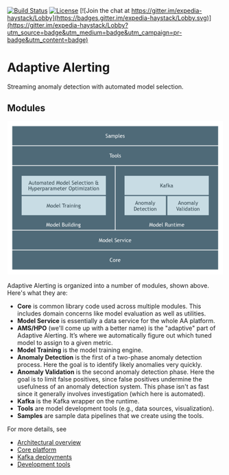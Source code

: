 [![Build Status](https://travis-ci.org/ExpediaDotCom/haystack-adaptive-alerting.svg?branch=master)](https://travis-ci.org/ExpediaDotCom/haystack-adaptive-alerting)
[![License](https://img.shields.io/badge/license-Apache%20License%202.0-blue.svg)](https://github.com/ExpediaDotCom/haystack-adaptive-alerting/blob/master/LICENSE)
[![Join the chat at https://gitter.im/expedia-haystack/Lobby](https://badges.gitter.im/expedia-haystack/Lobby.svg)](https://gitter.im/expedia-haystack/Lobby?utm_source=badge&utm_medium=badge&utm_campaign=pr-badge&utm_content=badge)

# Adaptive Alerting

Streaming anomaly detection with automated model selection.

## Modules

![Adaptive Alerting Modules](docs/images/aa-modules.png)

Adaptive Alerting is organized into a number of modules, shown above. Here's what they are:


- **Core** is common library code used across multiple modules. This includes domain concerns like model evaluation as
  well as utilities.
- **Model Service** is essentially a data service for the whole AA platform.
- **AMS/HPO** (we'll come up with a better name) is the "adaptive" part of Adaptive Alerting. It’s where we
  automatically figure out which tuned model to assign to a given metric.
- **Model Training** is the model training engine.
- **Anomaly Detection** is the first of a two-phase anomaly detection process. Here the goal is to identify likely
  anomalies very quickly.
- **Anomaly Validation** is the second anomaly detection phase. Here the goal is to limit false positives, since false
  positives undermine the usefulness of an anomaly detection system. This phase isn't as fast since it generally
  involves investigation (which here is automated).
- **Kafka** is the Kafka wrapper on the runtime.
- **Tools** are model development tools (e.g., data sources, visualization).
- **Samples** are sample data pipelines that we create using the tools.

For more details, see

- [Architectural overview](docs/architecture.md)
- [Core platform](core/README.md)
- [Kafka deployments](kafka/README.md)
- [Development tools](tools/README.md)
